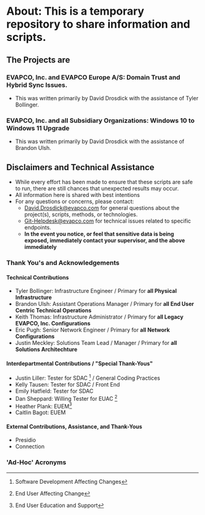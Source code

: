 # About: This is a temporary repository to share information and scripts.

## The Projects are

### EVAPCO, Inc. and EVAPCO Europe A/S: Domain Trust and Hybrid Sync Issues.
- This was written primarily by David Drosdick with the assistance of Tyler Bollinger.

### EVAPCO, Inc. and all Subsidiary Organizations: Windows 10 to Windows 11 Upgrade
- This was written primarily by David Drosdick with the assistance of Brandon Ulsh.

## Disclaimers and Technical Assistance
- While every effort has been made to ensure that these scripts are safe to run, there are still chances that unexpected results may occur.
- All information here is shared with best intentions 
- For any questions or concerns, please contact:
    - [David.Drosdick@evapco.com](mailTo:David.Drosdick@evapco.com)  for general questions about the project(s), scripts, methods, or technologies.
    - [Git-Helpdesk@evapco.com](mailTo:Git-Heldpesk@evapco.com)     for technical issues related to specific endpoints.
    - **In the event you notice, or feel that sensitive data is being exposed, immediately contact your supervisor, and the above immediately**

### Thank You's and Acknowledgements
#### Technical Contributions
- Tyler Bollinger:  Infrastructure Engineer         / Primary for **all Physical Infrastructure**
- Brandon Ulsh:     Assistant Operations Manager    / Primary for **all End User Centric Technical Operations**
- Keith Thomas:     Infrastructure Administrator    / Primary for **all Legacy EVAPCO, Inc. Configurations**
- Eric Pugh:        Senior Network Engineer         / Primary for **all Network Configurations**
- Justin Meckley:   Solutions Team Lead / Manager   / Primary for **all Solutions Architechture**

#### Interdepartmental Contributions / "Special Thank-Yous"
- Justin Liller:    Tester for SDAC [^1]                 / General Coding Practices
- Kelly Tausen:     Tester for SDAC                 / Front End
- Emily Hatfield:   Tester for SDAC                 
- Dan Sheppard:     Willing Tester for EUAC [^2]       
- Heather Plank:    EUEM[^3]                            
- Caitlin Bagot:    EUEM

#### External Contributions, Assistance, and Thank-Yous
- Presidio
- Connection

### 'Ad-Hoc' Acronyms
[^1]: Software Development Affecting Changes
[^2]: End User Affecting Change
[^3]: End User Education and Support